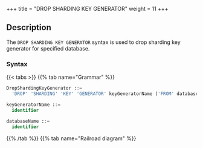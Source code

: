 +++
title = "DROP SHARDING KEY GENERATOR"
weight = 11
+++

## Description

The `DROP SHARDING KEY GENERATOR` syntax is used to drop sharding key generator for specified database.

### Syntax

{{< tabs >}}
{{% tab name="Grammar" %}}
```sql
DropShardingKeyGenerator ::=
  'DROP' 'SHARDING' 'KEY' 'GENERATOR' keyGeneratorName ('FROM' databaseName)?

keyGeneratorName ::=
  identifier
  
databaseName ::=
  identifier
```
{{% /tab %}}
{{% tab name="Railroad diagram" %}}
<iframe frameborder="0" name="diagram" id="diagram" width="100%" height="100%"></iframe>
{{% /tab %}}
{{< /tabs >}}

### Supplement

- When `databaseName` is not specified, the default is the currently used `DATABASE`. If `DATABASE` is not used, `No database selected` will be prompted.

### Example

- Drop sharding key generator for specified database.

```sql
DROP SHARDING KEY GENERATOR t_order_snowflake FROM test1;
```

- Drop sharding key generator for current database.

```sql
DROP SHARDING KEY GENERATOR t_order_snowflake;
```

### Reserved word

`DROP`, `SHARDING`, `KEY`, `GENERATOR`, `FROM`

### Related links

- [Reserved word](/en/reference/distsql/syntax/reserved-word/)
